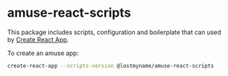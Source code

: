 # amuse-react-scripts

This package includes scripts, configuration and boilerplate that can used by [Create React App](https://github.com/facebookincubator/create-react-app).

To create an amuse app:

```sh
create-react-app --scripts-version @lostmyname/amuse-react-scripts
```

